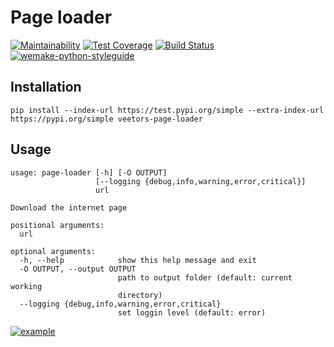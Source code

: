 # Page loader
[![Maintainability](https://api.codeclimate.com/v1/badges/d800d311c65c32c837c5/maintainability)](https://codeclimate.com/github/veetors/page-loader-python/maintainability)
[![Test Coverage](https://api.codeclimate.com/v1/badges/d800d311c65c32c837c5/test_coverage)](https://codeclimate.com/github/veetors/page-loader-python/test_coverage)
[![Build Status](https://travis-ci.org/veetors/page-loader.svg?branch=master)](https://travis-ci.org/veetors/page-loader)
[![wemake-python-styleguide](https://img.shields.io/badge/style-wemake-000000.svg)](https://github.com/wemake-services/wemake-python-styleguide)

## Installation
`pip install --index-url https://test.pypi.org/simple --extra-index-url https://pypi.org/simple veetors-page-loader`

## Usage
```
usage: page-loader [-h] [-O OUTPUT]
                   [--logging {debug,info,warning,error,critical}]
                   url

Download the internet page

positional arguments:
  url

optional arguments:
  -h, --help            show this help message and exit
  -O OUTPUT, --output OUTPUT
                        path to output folder (default: current working
                        directory)
  --logging {debug,info,warning,error,critical}
                        set loggin level (default: error)
```

[![example](https://asciinema.org/a/qFSqWqZkRVvIqGcLN7c1jXftH.png)](https://asciinema.org/a/qFSqWqZkRVvIqGcLN7c1jXftH)
